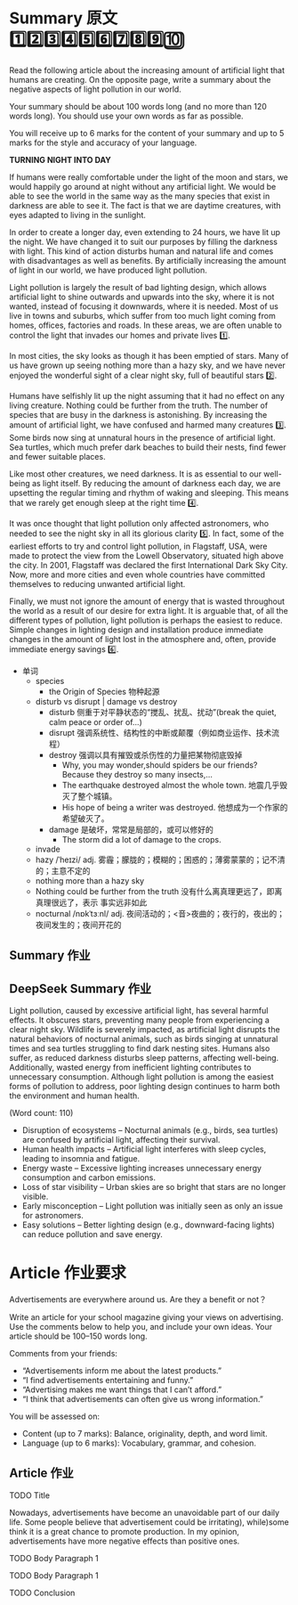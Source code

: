# Summary 原文 1️⃣2️⃣3️⃣4️⃣5️⃣6️⃣7️⃣8️⃣9️⃣🔟
Read the following article about the increasing amount of artificial light that humans are creating. On the opposite page, write a summary about the negative aspects of light pollution in our world.

Your summary should be about 100 words long (and no more than 120 words long). You should use your own words as far as possible.

You will receive up to 6 marks for the content of your summary and up to 5 marks for the style and accuracy of your language.

**TURNING NIGHT INTO DAY**

If humans were really comfortable under the light of the moon and stars, we would happily go around at night without any artificial light. We would be able to see the world in the same way as the many species that exist in darkness are able to see it. The fact is that we are daytime creatures, with eyes adapted to living in the sunlight.

In order to create a longer day, even extending to 24 hours, we have lit up the night. We have changed it to suit our purposes by filling the darkness with light. This kind of action disturbs human and natural life and comes with disadvantages as well as benefits. By artificially increasing the amount of light in our world, we have produced light pollution.

Light pollution is largely the result of bad lighting design, which allows artificial light to shine outwards and upwards into the sky, where it is not wanted, instead of focusing it downwards, where it is needed. Most of us live in towns and suburbs, which suffer from too much light coming from homes, offices, factories and roads. In these areas, we are often unable to control the light that invades our homes and private lives 1️⃣.

In most cities, the sky looks as though it has been emptied of stars. Many of us have grown up seeing nothing more than a hazy sky, and we have never enjoyed the wonderful sight of a clear night sky, full of beautiful stars 2️⃣.

Humans have selfishly lit up the night assuming that it had no effect on any living creature. Nothing could be further from the truth. The number of species that are busy in the darkness is astonishing. By increasing the amount of artificial light, we have confused and harmed many creatures 3️⃣. Some birds now sing at unnatural hours in the presence of artificial light. Sea turtles, which much prefer dark beaches to build their nests, find fewer and fewer suitable places.

Like most other creatures, we need darkness. It is as essential to our well-being as light itself. By reducing the amount of darkness each day, we are upsetting the regular timing and rhythm of waking and sleeping. This means that we rarely get enough sleep at the right time 4️⃣.

It was once thought that light pollution only affected astronomers, who needed to see the night sky in all its glorious clarity 5️⃣. In fact, some of the earliest efforts to try and control light pollution, in Flagstaff, USA, were made to protect the view from the Lowell Observatory, situated high above the city. In 2001, Flagstaff was declared the first International Dark Sky City. Now, more and more cities and even whole countries have committed themselves to reducing unwanted artificial light.

Finally, we must not ignore the amount of energy that is wasted throughout the world as a result of our desire for extra light. It is arguable that, of all the different types of pollution, light pollution is perhaps the easiest to reduce. Simple changes in lighting design and installation produce immediate changes in the amount of light lost in the atmosphere and, often, provide immediate energy savings 6️⃣.

- 单词
  - species
    - the Origin of Species 物种起源
  - disturb vs disrupt | damage vs destroy
    - disturb 侧重于对平静状态的“搅乱、扰乱、扰动”(break the quiet, calm peace or order of…)
    - disrupt 强调系统性、结构性的中断或颠覆（例如商业运作、技术流程）
    - destroy 强调以具有摧毁或杀伤性的力量把某物彻底毁掉
      - Why, you may wonder,should spiders be our friends? Because they destroy so many insects,…
      - The earthquake destroyed almost the whole town. 地震几乎毁灭了整个城镇。
      - His hope of being a writer was destroyed. 他想成为一个作家的希望破灭了。 
    - damage 是破坏，常常是局部的，或可以修好的
      - The storm did a lot of damage to the crops.
  - invade
  - hazy /ˈheɪzi/ adj. 雾霾；朦胧的；模糊的；困惑的；薄雾蒙蒙的；记不清的；主意不定的
   - nothing more than a hazy sky
  - Nothing could be further from the truth 没有什么离真理更远了，即离真理很远了，表示 事实远非如此
  - nocturnal /nɒkˈtɜːnl/ adj. 夜间活动的；<音>夜曲的；夜行的，夜出的；夜间发生的；夜间开花的

## Summary 作业

## DeepSeek Summary 作业
Light pollution, caused by excessive artificial light, has several harmful effects. It obscures stars, preventing many people from experiencing a clear night sky. Wildlife is severely impacted, as artificial light disrupts the natural behaviors of nocturnal animals, such as birds singing at unnatural times and sea turtles struggling to find dark nesting sites. Humans also suffer, as reduced darkness disturbs sleep patterns, affecting well-being. Additionally, wasted energy from inefficient lighting contributes to unnecessary consumption. Although light pollution is among the easiest forms of pollution to address, poor lighting design continues to harm both the environment and human health.

(Word count: 110)

- Disruption of ecosystems – Nocturnal animals (e.g., birds, sea turtles) are confused by artificial light, affecting their survival.
- Human health impacts – Artificial light interferes with sleep cycles, leading to insomnia and fatigue.
- Energy waste – Excessive lighting increases unnecessary energy consumption and carbon emissions.
- Loss of star visibility – Urban skies are so bright that stars are no longer visible.
- Early misconception – Light pollution was initially seen as only an issue for astronomers.
- Easy solutions – Better lighting design (e.g., downward-facing lights) can reduce pollution and save energy.

# Article 作业要求
Advertisements are everywhere around us. Are they a benefit or not？

Write an article for your school magazine giving your views on advertising. Use the comments below to help you, and include your own ideas. Your article should be 100–150 words long.

Comments from your friends:
- “Advertisements inform me about the latest products.”
- “I find advertisements entertaining and funny.”
- “Advertising makes me want things that I can’t afford.”
- “I think that advertisements can often give us wrong information.”

You will be assessed on:
- Content (up to 7 marks): Balance, originality, depth, and word limit.
- Language (up to 6 marks): Vocabulary, grammar, and cohesion.

## Article 作业
TODO Title

Nowadays, advertisements have become an unavoidable part of our daily life. Some people believe that advertisement could be irritating), while)some think it is a great chance to promote production. In my opinion, advertisements have more negative effects than positive ones.

TODO Body Paragraph 1

TODO Body Paragraph 1

TODO Conclusion
